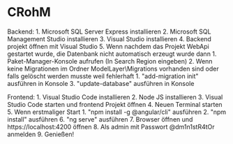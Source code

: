 # CRohM 
Backend:	1. Microsoft SQL Server Express installieren
			2. Microsoft SQL Management Studio installieren
			3. Visual Studio installieren
			4. Backend projekt öffnen mit Visual Studio
			5. Wenn nachdem das Projekt WebApi gestartet wurde, die Datenbank nicht automatisch erzeugt wurde dann
				1. Paket-Manager-Konsole aufrufen (In Search Region eingeben)
				2. Wenn keine Migrationen im Ordner ModelLayer\Migrations vorhanden sind oder falls gelöscht werden musste weil fehlerhaft
					1. "add-migration init" ausführen in Konsole
				3. "update-database" ausführen in Konsole 
				
Frontend:	1. Visual Studio Code installieren
			2. Node JS installieren
			3. Visual Studio Code starten und frontend Projekt öffnen
			4. Neuen Terminal starten 
			5. Wenn erstmaliger Start
				1. "npm install -g @angular/cli" ausführen
				2. "npm install" ausführen
			6. "ng serve" ausführen 
			7. Browser öffnen und https://localhost:4200 öffnen
			8. Als admin mit Passwort @dm1n1stR4tOr anmelden
			9. Genießen!
			